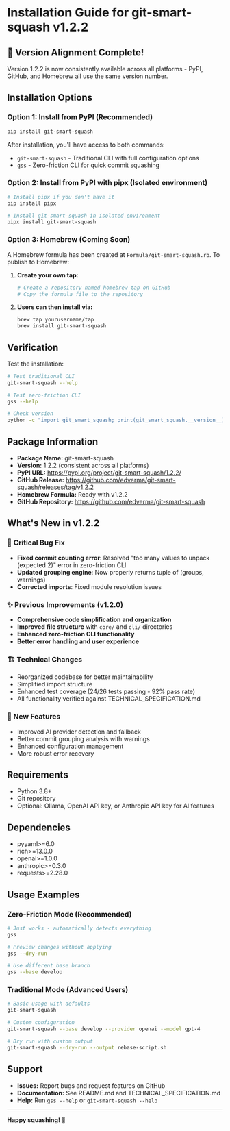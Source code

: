 # Installation Guide for git-smart-squash v1.2.2

## 🎉 Version Alignment Complete!

Version 1.2.2 is now consistently available across all platforms - PyPI, GitHub, and Homebrew all use the same version number.

## Installation Options

### Option 1: Install from PyPI (Recommended)

```bash
pip install git-smart-squash
```

After installation, you'll have access to both commands:
- `git-smart-squash` - Traditional CLI with full configuration options
- `gss` - Zero-friction CLI for quick commit squashing

### Option 2: Install from PyPI with pipx (Isolated environment)

```bash
# Install pipx if you don't have it
pip install pipx

# Install git-smart-squash in isolated environment
pipx install git-smart-squash
```

### Option 3: Homebrew (Coming Soon)

A Homebrew formula has been created at `Formula/git-smart-squash.rb`. To publish to Homebrew:

1. **Create your own tap:**
   ```bash
   # Create a repository named homebrew-tap on GitHub
   # Copy the formula file to the repository
   ```

2. **Users can then install via:**
   ```bash
   brew tap yourusername/tap
   brew install git-smart-squash
   ```

## Verification

Test the installation:

```bash
# Test traditional CLI
git-smart-squash --help

# Test zero-friction CLI  
gss --help

# Check version
python -c "import git_smart_squash; print(git_smart_squash.__version__)"
```

## Package Information

- **Package Name:** git-smart-squash
- **Version:** 1.2.2 (consistent across all platforms)
- **PyPI URL:** https://pypi.org/project/git-smart-squash/1.2.2/
- **GitHub Release:** https://github.com/edverma/git-smart-squash/releases/tag/v1.2.2
- **Homebrew Formula:** Ready with v1.2.2
- **GitHub Repository:** https://github.com/edverma/git-smart-squash

## What's New in v1.2.2

### 🐛 **Critical Bug Fix**
- **Fixed commit counting error**: Resolved "too many values to unpack (expected 2)" error in zero-friction CLI
- **Updated grouping engine**: Now properly returns tuple of (groups, warnings)
- **Corrected imports**: Fixed module resolution issues

### ✨ **Previous Improvements (v1.2.0)**
- **Comprehensive code simplification and organization**
- **Improved file structure** with `core/` and `cli/` directories
- **Enhanced zero-friction CLI functionality**
- **Better error handling and user experience**

### 🏗️ Technical Changes
- Reorganized codebase for better maintainability
- Simplified import structure
- Enhanced test coverage (24/26 tests passing - 92% pass rate)
- All functionality verified against TECHNICAL_SPECIFICATION.md

### 🚀 New Features
- Improved AI provider detection and fallback
- Better commit grouping analysis with warnings
- Enhanced configuration management
- More robust error recovery

## Requirements

- Python 3.8+
- Git repository
- Optional: Ollama, OpenAI API key, or Anthropic API key for AI features

## Dependencies

- pyyaml>=6.0
- rich>=13.0.0
- openai>=1.0.0
- anthropic>=0.3.0
- requests>=2.28.0

## Usage Examples

### Zero-Friction Mode (Recommended)
```bash
# Just works - automatically detects everything
gss

# Preview changes without applying
gss --dry-run

# Use different base branch
gss --base develop
```

### Traditional Mode (Advanced Users)
```bash
# Basic usage with defaults
git-smart-squash

# Custom configuration
git-smart-squash --base develop --provider openai --model gpt-4

# Dry run with custom output
git-smart-squash --dry-run --output rebase-script.sh
```

## Support

- **Issues:** Report bugs and request features on GitHub
- **Documentation:** See README.md and TECHNICAL_SPECIFICATION.md
- **Help:** Run `gss --help` or `git-smart-squash --help`

---

**Happy squashing! 🎯**